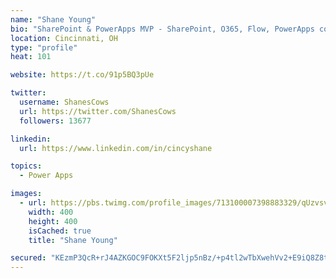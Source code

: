 ```yaml
---
name: "Shane Young"
bio: "SharePoint & PowerApps MVP - SharePoint, O365, Flow, PowerApps consulting? @PowerApps911 | Pure Snark? You found it."
location: Cincinnati, OH
type: "profile"
heat: 101

website: https://t.co/91p5BQ3pUe

twitter:
  username: ShanesCows
  url: https://twitter.com/ShanesCows
  followers: 13677

linkedin:
  url: https://www.linkedin.com/in/cincyshane

topics:
  - Power Apps

images:
  - url: https://pbs.twimg.com/profile_images/713100007398883329/qUzvsvQ3_400x400.jpg
    width: 400
    height: 400
    isCached: true
    title: "Shane Young"

secured: "KEzmP3QcR+rJ4AZKGOC9FOKXt5F2ljp5nBz/+p4tl2wTbXwehVv2+E9iQ8Z8tEqsRLj35CpsOgLYA/DKntQsuZW03hqD10f+p22w44rKs2iOshHMmuS3YAPitXoNaGLXrVZszGova4ANE9goHvTi9DP7SC3s0HQjWLz7oHFgb7xQEumPf1Oj2imfq3DAAaoLIXr/hMaZawponO5iQeVYuWiAnJ3XBmqIo9kbnboxRN6Z886ZFnJMjF/Euq+bm9CFwuMIMcT27plgrd36rfx3g6bsCp/CVcMQ+7J4OIbjNrxHNMlcQj7yZ8VAwy1ElgSsTXekiVjkxS1w9QqUIK9IcCm4fgy05xDbpRtoZW2b9q/mmAenVH/JyQEWPD6J/2yUWzqTDsRKAZR7W9YMJetLDp9ozOzPtOA1UAN/CJIQQGk=;7BcUdH2lqap2UDqRnRP+Kg=="
---
```


